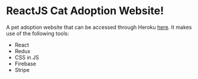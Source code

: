 # ReactJS Cat Adoption Website!
A pet adoption website that can be accessed through Heroku [here](https://cat-rescue.herokuapp.com/). It makes use of the following tools:
- React
- Redux
- CSS in JS
- Firebase
- Stripe

